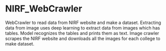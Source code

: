 # NIRF_WebCrawler
WebCrawler to read data from NIRF website and make a dataset.
Extracting data from image uses deep learning to extract data from images which has tables. Model recognizes the tables and prints them as text.
Image crawler scrapes the NIRF website and downloads all the images for each college to make dataset.
